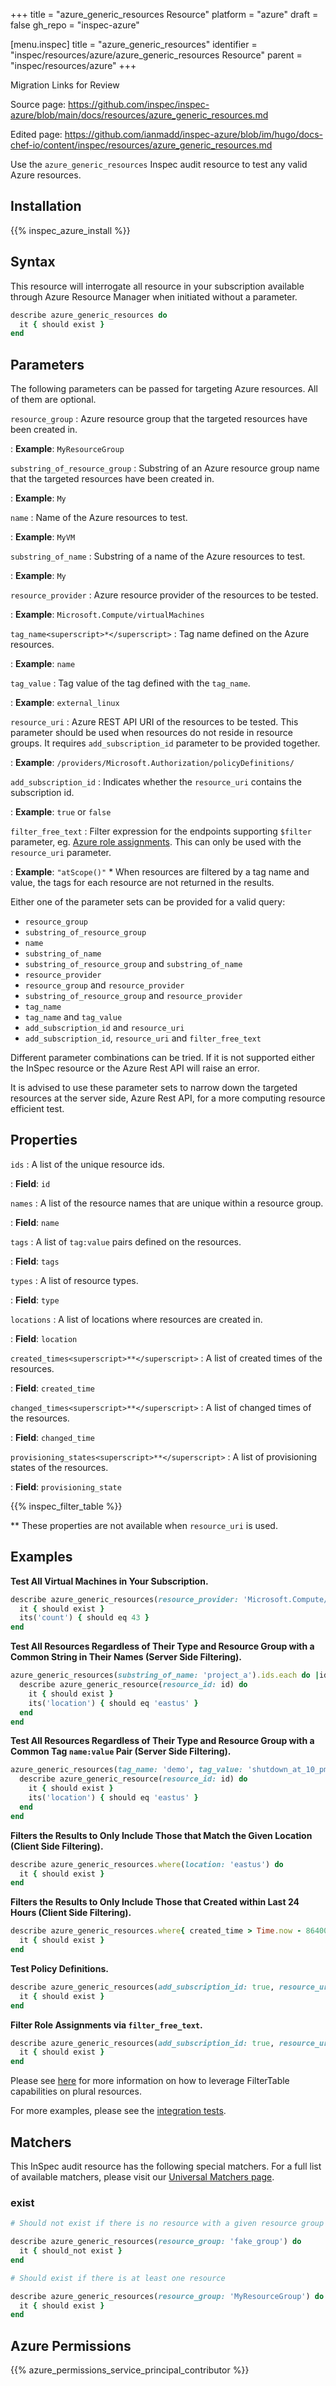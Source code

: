 +++
title = "azure_generic_resources Resource"
platform = "azure"
draft = false
gh_repo = "inspec-azure"

[menu.inspec]
title = "azure_generic_resources"
identifier = "inspec/resources/azure/azure_generic_resources Resource"
parent = "inspec/resources/azure"
+++

<div class="admonition-note">
<p class="admonition-note-title">Migration Links for Review</p>
<div class="admonition-note-text">
<p>Source page: <a href="https://github.com/inspec/inspec-azure/blob/main/docs/resources/azure_generic_resources.md">https://github.com/inspec/inspec-azure/blob/main/docs/resources/azure_generic_resources.md</a></p>
<p>Edited page: <a href="https://github.com/ianmadd/inspec-azure/blob/im/hugo/docs-chef-io/content/inspec/resources/azure_generic_resources.md">https://github.com/ianmadd/inspec-azure/blob/im/hugo/docs-chef-io/content/inspec/resources/azure_generic_resources.md</a></p>
</div>
</div>


Use the `azure_generic_resources` Inspec audit resource to test any valid Azure resources. 

## Installation

{{% inspec_azure_install %}}

## Syntax

This resource will interrogate all resource in your subscription available through Azure Resource Manager when initiated without a parameter.

```ruby
describe azure_generic_resources do
  it { should exist }
end
```

## Parameters

The following parameters can be passed for targeting Azure resources. 
All of them are optional. 

`resource_group`
: Azure resource group that the targeted resources have been created in.

: **Example**: `MyResourceGroup`

`substring_of_resource_group`
: Substring of an Azure resource group name that the targeted resources have been created in.

: **Example**: `My`

`name`
: Name of the Azure resources to test.

: **Example**: `MyVM`

`substring_of_name`
: Substring of a name of the Azure resources to test.

: **Example**: `My  `

`resource_provider`
: Azure resource provider of the resources to be tested.

: **Example**: `Microsoft.Compute/virtualMachines`

`tag_name<superscript>*</superscript>`
: Tag name defined on the Azure resources.

: **Example**: `name`

`tag_value`
: Tag value of the tag defined with the `tag_name`.

: **Example**: `external_linux`

`resource_uri`
: Azure REST API URI of the resources to be tested. This parameter should be used when resources do not reside in resource groups. It requires `add_subscription_id` parameter to be provided together.

: **Example**: `/providers/Microsoft.Authorization/policyDefinitions/`

`add_subscription_id`
: Indicates whether the `resource_uri` contains the subscription id.

: **Example**: `true` or `false`

`filter_free_text`
: Filter expression for the endpoints supporting `$filter` parameter, eg. [Azure role assignments](https://docs.microsoft.com/en-us/azure/role-based-access-control/role-assignments-list-rest). This can only be used with the `resource_uri` parameter.

: **Example**: `"atScope()"`
<superscript>*</superscript> When resources are filtered by a tag name and value, the tags for each resource are not returned in the results.

Either one of the parameter sets can be provided for a valid query:
- `resource_group`
- `substring_of_resource_group`
- `name`
- `substring_of_name`
- `substring_of_resource_group` and `substring_of_name`
- `resource_provider`
- `resource_group` and `resource_provider`
- `substring_of_resource_group` and `resource_provider`
- `tag_name`
- `tag_name` and `tag_value`
- `add_subscription_id` and `resource_uri`
- `add_subscription_id`, `resource_uri` and `filter_free_text`

Different parameter combinations can be tried. If it is not supported either the InSpec resource or the Azure Rest API will raise an error.

It is advised to use these parameter sets to narrow down the targeted resources at the server side, Azure Rest API, for a more computing resource efficient test.

## Properties

`ids`
: A list of the unique resource ids.

: **Field**: `id`

`names`
: A list of the resource names that are unique within a resource group.

: **Field**: `name`

`tags`
: A list of `tag:value` pairs defined on the resources.

: **Field**: `tags`

`types`
: A list of resource types.

: **Field**: `type`

`locations`
: A list of locations where resources are created in.

: **Field**: `location`

`created_times<superscript>**</superscript>`
: A list of created times of the resources.

: **Field**: `created_time`

`changed_times<superscript>**</superscript>`
: A list of changed times of the resources.

: **Field**: `changed_time`

`provisioning_states<superscript>**</superscript>`
: A list of provisioning states of the resources.

: **Field**: `provisioning_state`

{{% inspec_filter_table %}}

<superscript>**</superscript> These properties are not available when `resource_uri` is used.

## Examples

**Test All Virtual Machines in Your Subscription.**

```ruby
describe azure_generic_resources(resource_provider: 'Microsoft.Compute/virtualMachines') do
  it { should exist }
  its('count') { should eq 43 }
end
```
**Test All Resources Regardless of Their Type and Resource Group with a Common String in Their Names (Server Side Filtering).**

```ruby
azure_generic_resources(substring_of_name: 'project_a').ids.each do |id|
  describe azure_generic_resource(resource_id: id) do
    it { should exist }
    its('location') { should eq 'eastus' }
  end
end
```    
**Test All Resources Regardless of Their Type and Resource Group with a Common Tag `name:value` Pair (Server Side Filtering).**

```ruby
azure_generic_resources(tag_name: 'demo', tag_value: 'shutdown_at_10_pm').ids.each do |id| 
  describe azure_generic_resource(resource_id: id) do
    it { should exist }
    its('location') { should eq 'eastus' }
  end
end
```    
**Filters the Results to Only Include Those that Match the Given Location (Client Side Filtering).**

```ruby
describe azure_generic_resources.where(location: 'eastus') do
  it { should exist }
end
```
**Filters the Results to Only Include Those that Created within Last 24 Hours (Client Side Filtering).**

```ruby
describe azure_generic_resources.where{ created_time > Time.now - 86400 } do
  it { should exist }
end
```
**Test Policy Definitions.**

```ruby
describe azure_generic_resources(add_subscription_id: true, resource_uri: 'providers/Microsoft.Authorization/policyDefinitions') do
  it { should exist }
end
```
**Filter Role Assignments via `filter_free_text`.**

```ruby
describe azure_generic_resources(add_subscription_id: true, resource_uri: "providers/Microsoft.Authorization/roleAssignments", filter_free_text: "atScope()+and+assignedTo('{abcd1234-abcd-1234}')") do
  it { should exist }
end
```
Please see [here](https://github.com/inspec/inspec/blob/master/docs/dev/filtertable-usage.md) for more information on how to leverage FilterTable capabilities on plural resources. 

For more examples, please see the [integration tests](/test/integration/verify/controls/azure_generic_resources.rb).

## Matchers

This InSpec audit resource has the following special matchers. For a full list of available matchers, please visit our [Universal Matchers page](https://www.inspec.io/docs/reference/matchers/).

### exist

```ruby
# Should not exist if there is no resource with a given resource group

describe azure_generic_resources(resource_group: 'fake_group') do
  it { should_not exist }
end
```
```ruby
# Should exist if there is at least one resource

describe azure_generic_resources(resource_group: 'MyResourceGroup') do
  it { should exist }
end
```

## Azure Permissions

{{% azure_permissions_service_principal_contributor %}}

